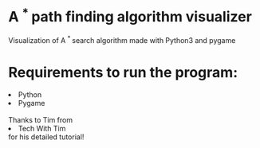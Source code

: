 # A <sup> * </sup> path finding algorithm visualizer

Visualization of A <sup> * </sup> search algorithm made with Python3 and pygame

# Requirements to run the program:
  <li> Python </li>
  <li> Pygame </li>

<br>
Thanks to Tim from <li> Tech With Tim </li> for his detailed tutorial!
